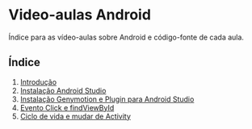 Video-aulas Android
===================
Índice para as vídeo-aulas sobre Android e código-fonte de cada aula.


Índice
-------------

1. [Introdução](https://youtu.be/bkRW4HGyjNA?list=PL43Ux4e1eoZTetV5xwVM1pcXYeoelm725)
2. [Instalação Android Studio](https://youtu.be/VPaKDQ1qBDA?list=PL43Ux4e1eoZTetV5xwVM1pcXYeoelm725)
3. [Instalação Genymotion e Plugin para Android Studio](https://youtu.be/AV3_yUlZei8?list=PL43Ux4e1eoZTetV5xwVM1pcXYeoelm725)
4. [Evento Click e findViewById](https://youtu.be/1aomyMsqCIw?list=PL43Ux4e1eoZTetV5xwVM1pcXYeoelm725)
5. [Ciclo de vida e mudar de Activity](https://youtu.be/fMTX5lb76R8?list=PL43Ux4e1eoZTetV5xwVM1pcXYeoelm725)
